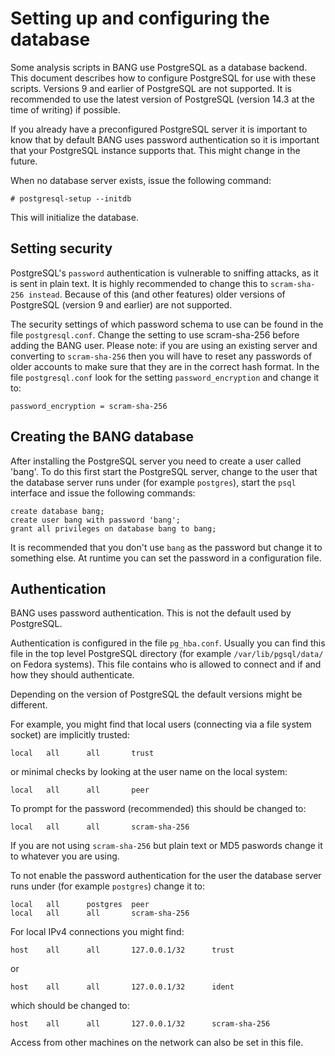# Setting up and configuring the database

Some analysis scripts in BANG use PostgreSQL as a database backend. This
document describes how to configure PostgreSQL for use with these scripts.
Versions 9 and earlier of PostgreSQL are not supported. It is recommended
to use the latest version of PostgreSQL (version 14.3 at the time of writing)
if possible.

If you already have a preconfigured PostgreSQL server it is important to
know that by default BANG uses password authentication so it is important
that your PostgreSQL instance supports that. This might change in the future.

When no database server exists, issue the following command:

    # postgresql-setup --initdb

This will initialize the database.

## Setting security

PostgreSQL's `password` authentication is vulnerable to sniffing attacks, as
it is sent in plain text. It is highly recommended to change this to
`scram-sha-256 instead`. Because of this (and other features) older versions
of PostgreSQL (version 9 and earlier) are not supported.

The security settings of which password schema to use can be found in the file
`postgresql.conf`. Change the setting to use scram-sha-256 before adding the
BANG user. Please note: if you are using an existing server and converting to
`scram-sha-256` then you will have to reset any passwords of older accounts to
make sure that they are in the correct hash format. In the file
`postgresql.conf` look for the setting `password_encryption` and change it to:

    password_encryption = scram-sha-256

## Creating the BANG database

After installing the PostgreSQL server you need to create a user called
'bang'. To do this first start the PostgreSQL server, change to the user
that the database server runs under (for example `postgres`), start the
`psql` interface and issue the following commands:

    create database bang;
    create user bang with password 'bang';
    grant all privileges on database bang to bang;

It is recommended that you don't use `bang` as the password but change it
to something else. At runtime you can set the password in a configuration
file.

## Authentication

BANG uses password authentication. This is not the default used by PostgreSQL.

Authentication is configured in the file `pg_hba.conf`. Usually you can find
this file in the top level PostgreSQL directory (for example
`/var/lib/pgsql/data/` on Fedora systems). This file contains who is allowed
to connect and if and how they should authenticate.

Depending on the version of PostgreSQL the default versions might be different.

For example, you might find that local users (connecting via a file system
socket) are implicitly trusted:

    local   all      all       trust

or minimal checks by looking at the user name on the local system:

    local   all      all       peer

To prompt for the password (recommended) this should be changed to:

    local   all      all       scram-sha-256

If you are not using `scram-sha-256` but plain text or MD5 paswords change it
to whatever you are using.

To not enable the password authentication for the user the database server
runs under (for example `postgres`) change it to:

    local   all      postgres  peer
    local   all      all       scram-sha-256

For local IPv4 connections you might find:

    host    all      all       127.0.0.1/32      trust

or

    host    all      all       127.0.0.1/32      ident

which should be changed to:

    host    all      all       127.0.0.1/32      scram-sha-256

Access from other machines on the network can also be set in this file.
